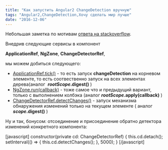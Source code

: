 ```yaml
---
title: "Как запустить Angular2 ChangeDetection вручную"
tags: "Angular2,ChangeDetection,Хочу сделать мир лучше"
date: "2016-12-06"
---
```


Небольшая заметка по мотивам [ответа на stackoverflow](https://stackoverflow.com/a/34829089/274500).

Внедрив следующие сервисы в компонент

**ApplicationRef**, **NgZone**, **ChangeDetectorRef**,

мы можем добиться следующего:

- [ApplicationRef.tick()](https://angular.io/docs/ts/latest/api/core/index/ApplicationRef-class.html#!#tick-anchor) - то есть запуск **changeDetection** на корневом элементе, то есть соотвественно запуск на всех элементах дерева(аналог  **$rootScope.$digest()** )
- [NgZone.run(callback)](https://angular.io/docs/ts/latest/api/core/index/NgZone-class.html#!#run-anchor) - тоже самое что и предыдущий вариант, только с выполнением колбэка (аналог **$rootScope.$apply(callback)** )
- [ChangeDetectorRef.detectChanges()](https://angular.io/docs/ts/latest/api/core/index/ChangeDetectorRef-class.html#!#detectChanges-anchor) - запуск механизма обнаружения изменений только на текущем элементе ( аналог **$scope.$digest()** )

Ну и так, бонусом: отсоединение и присоединение обратно детектора изменений конкретного компонента:

\[javascript\] constructor(private cd: ChangeDetectorRef) { this.cd.detach(); setInterval(() => { this.cd.detectChanges(); }, 5000); } \[/javascript\]
